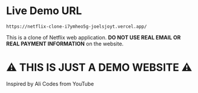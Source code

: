 # Live Demo URL

```
https://netflix-clone-i7ymheo5g-joelsjoyt.vercel.app/
```

This is a clone of Netflix web application. **DO NOT USE REAL EMAIL OR REAL PAYMENT INFORMATION** on the website. 

# ⚠️ THIS IS JUST A DEMO WEBSITE ⚠️ #

Inspired by Ali Codes from YouTube
